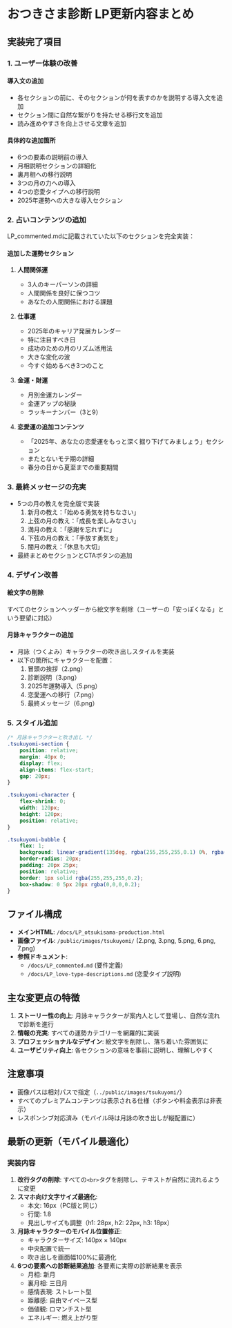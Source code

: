 # おつきさま診断 LP更新内容まとめ

## 実装完了項目

### 1. ユーザー体験の改善
#### 導入文の追加
- 各セクションの前に、そのセクションが何を表すのかを説明する導入文を追加
- セクション間に自然な繋がりを持たせる移行文を追加
- 読み進めやすさを向上させる文章を追加

#### 具体的な追加箇所
- 6つの要素の説明前の導入
- 月相説明セクションの詳細化
- 裏月相への移行説明
- 3つの月の力への導入
- 4つの恋愛タイプへの移行説明
- 2025年運勢への大きな導入セクション

### 2. 占いコンテンツの追加
LP_commented.mdに記載されていた以下のセクションを完全実装：

#### 追加した運勢セクション
1. **人間関係運**
   - 3人のキーパーソンの詳細
   - 人間関係を良好に保つコツ
   - あなたの人間関係における課題

2. **仕事運**
   - 2025年のキャリア発展カレンダー
   - 特に注目すべき日
   - 成功のための月のリズム活用法
   - 大きな変化の波
   - 今すぐ始めるべき3つのこと

3. **金運・財運**
   - 月別金運カレンダー
   - 金運アップの秘訣
   - ラッキーナンバー（3と9）

4. **恋愛運の追加コンテンツ**
   - 「2025年、あなたの恋愛運をもっと深く掘り下げてみましょう」セクション
   - またとないモテ期の詳細
   - 春分の日から夏至までの重要期間

### 3. 最終メッセージの充実
- 5つの月の教えを完全版で実装
  1. 新月の教え：「始める勇気を持ちなさい」
  2. 上弦の月の教え：「成長を楽しみなさい」
  3. 満月の教え：「感謝を忘れずに」
  4. 下弦の月の教え：「手放す勇気を」
  5. 闇月の教え：「休息も大切」
- 最終まとめセクションとCTAボタンの追加

### 4. デザイン改善
#### 絵文字の削除
すべてのセクションヘッダーから絵文字を削除（ユーザーの「安っぽくなる」という要望に対応）

#### 月詠キャラクターの追加
- 月詠（つくよみ）キャラクターの吹き出しスタイルを実装
- 以下の箇所にキャラクターを配置：
  1. 冒頭の挨拶（2.png）
  2. 診断説明（3.png）
  3. 2025年運勢導入（5.png）
  4. 恋愛運への移行（7.png）
  5. 最終メッセージ（6.png）

### 5. スタイル追加
```css
/* 月詠キャラクターと吹き出し */
.tsukuyomi-section {
    position: relative;
    margin: 40px 0;
    display: flex;
    align-items: flex-start;
    gap: 20px;
}

.tsukuyomi-character {
    flex-shrink: 0;
    width: 120px;
    height: 120px;
    position: relative;
}

.tsukuyomi-bubble {
    flex: 1;
    background: linear-gradient(135deg, rgba(255,255,255,0.1) 0%, rgba(200,200,255,0.05) 100%);
    border-radius: 20px;
    padding: 20px 25px;
    position: relative;
    border: 1px solid rgba(255,255,255,0.2);
    box-shadow: 0 5px 20px rgba(0,0,0,0.2);
}
```

## ファイル構成
- **メインHTML**: `/docs/LP_otsukisama-production.html`
- **画像ファイル**: `/public/images/tsukuyomi/` (2.png, 3.png, 5.png, 6.png, 7.png)
- **参照ドキュメント**: 
  - `/docs/LP_commented.md` (要件定義)
  - `/docs/LP_love-type-descriptions.md` (恋愛タイプ説明)

## 主な変更点の特徴
1. **ストーリー性の向上**: 月詠キャラクターが案内人として登場し、自然な流れで診断を進行
2. **情報の充実**: すべての運勢カテゴリーを網羅的に実装
3. **プロフェッショナルなデザイン**: 絵文字を削除し、落ち着いた雰囲気に
4. **ユーザビリティ向上**: 各セクションの意味を事前に説明し、理解しやすく

## 注意事項
- 画像パスは相対パスで指定（`../public/images/tsukuyomi/`）
- すべてのプレミアムコンテンツは表示される仕様（ボタンや料金表示は非表示）
- レスポンシブ対応済み（モバイル時は月詠の吹き出しが縦配置に）

## 最新の更新（モバイル最適化）
### 実装内容
1. **改行タグの削除**: すべての`<br>`タグを削除し、テキストが自然に流れるように変更
2. **スマホ向け文字サイズ最適化**: 
   - 本文: 16px（PC版と同じ）
   - 行間: 1.8
   - 見出しサイズも調整（h1: 28px, h2: 22px, h3: 18px）
3. **月詠キャラクターのモバイル位置修正**:
   - キャラクターサイズ: 140px × 140px
   - 中央配置で統一
   - 吹き出しを画面幅100%に最適化
4. **6つの要素への診断結果追加**: 各要素に実際の診断結果を表示
   - 月相: 新月
   - 裏月相: 三日月
   - 感情表現: ストレート型
   - 距離感: 自由マイペース型
   - 価値観: ロマンチスト型
   - エネルギー: 燃え上がり型